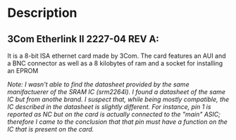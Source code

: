 # Description
## 3Com Etherlink II 2227-04 REV A:
It is a 8-bit ISA ethernet card made by 3Com. The card features an AUI and a BNC connector as well as a 8 kilobytes of ram and a socket for installing an EPROM

_Note: I wasn't able to find the datasheet provided by the same manifactuerer of the SRAM IC (srm2264l). I found a datasheet of the same IC but from anothe brand. I suspect that, while being mostly compatible, the IC described in the datasheet is slightly different.
For instance, pin 1 is reported as NC but on the card is actually connected to the "main" ASIC; therefore I came to the conclusion that that pin must have a function on the IC that is present on the card._

